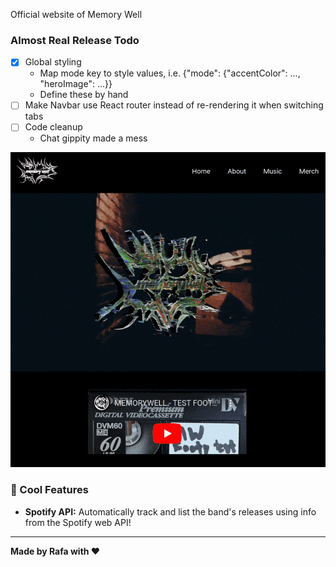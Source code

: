Official website of Memory Well

### Almost Real Release Todo
- [x] Global styling 
    - Map mode key to style values, i.e. {"mode": {"accentColor": ..., "heroImage": ...}}
    - Define these by hand
- [ ] Make Navbar use React router instead of re-rendering it when switching tabs
- [ ] Code cleanup
    - Chat gippity made a mess

![sample](./github/memwellbig.gif)

### 🧊 Cool Features

- **Spotify API:** Automatically track and list the band's releases using info from the Spotify web API!

---

**Made by Rafa with ❤️**
